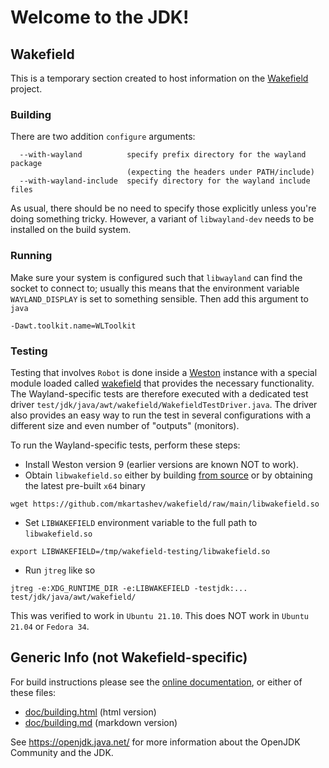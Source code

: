 # Welcome to the JDK!

## Wakefield
This is a temporary section created to host information on the
[Wakefield](https://wiki.openjdk.java.net/display/wakefield) project.

### Building
There are two addition `configure` arguments:
```
  --with-wayland          specify prefix directory for the wayland package
                          (expecting the headers under PATH/include)
  --with-wayland-include  specify directory for the wayland include files
```
As usual, there should be no need to specify those explicitly unless you're doing
something tricky.
However, a variant of `libwayland-dev` needs to be installed on the build system.

### Running
Make sure your system is configured such that `libwayland` can find the socket to connect to;
usually this means that the environment variable `WAYLAND_DISPLAY` is set to something
sensible. Then add this argument to `java`
```
-Dawt.toolkit.name=WLToolkit
```

### Testing
Testing that involves `Robot` is done inside a [Weston](https://gitlab.freedesktop.org/wayland/weston/)
instance with a special module loaded called [wakefield](https://github.com/mkartashev/wakefield) 
that provides the necessary functionality. The Wayland-specific tests are therefore executed with a dedicated test driver
`test/jdk/java/awt/wakefield/WakefieldTestDriver.java`. The driver also provides an easy
way to run the test in several configurations with a different size and even number
of "outputs" (monitors).

To run the Wayland-specific tests, perform these steps:
* Install Weston version 9 (earlier versions are known NOT to work).
* Obtain `libwakefield.so` either by building [from source](https://github.com/mkartashev/wakefield)
or by obtaining the latest pre-built `x64` binary
```
wget https://github.com/mkartashev/wakefield/raw/main/libwakefield.so
```
* Set `LIBWAKEFIELD` environment variable to the full path to `libwakefield.so`
```
export LIBWAKEFIELD=/tmp/wakefield-testing/libwakefield.so
```
* Run `jtreg` like so
```
jtreg -e:XDG_RUNTIME_DIR -e:LIBWAKEFIELD -testjdk:... test/jdk/java/awt/wakefield/
```

This was verified to work in `Ubuntu 21.10`.
This does NOT work in `Ubuntu 21.04` or `Fedora 34`.

## Generic Info (not Wakefield-specific)
For build instructions please see the
[online documentation](https://openjdk.java.net/groups/build/doc/building.html),
or either of these files:

- [doc/building.html](doc/building.html) (html version)
- [doc/building.md](doc/building.md) (markdown version)

See <https://openjdk.java.net/> for more information about
the OpenJDK Community and the JDK.

